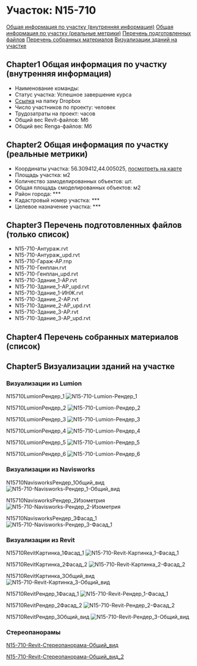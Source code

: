 # Участок: N15-710

[Общая информация по участку (внутренняя информация)](#Chapter1)
[Общая информация по участку (реальные метрики)](#Chapter2)
[Перечень подготовленных файлов](#Chapter3)
[Перечень собранных материалов](#Chapter4)
[Визуализации зданий на участке](#Chapter5)

## <a id="test">Chapter1</a> Общая информация по участку (внутренняя информация)
+ Наименование команды: 
+ Статус участка: Успешное завершение курса
+ [Ссылка](https://www.dropbox.com/sh/wvvgv1nw1iqred9/AAA7QQJoQB64BsZTHXqlxonMa/N15_710?dl=0) на папку Dropbox
+ Число участников по проекту:  человек
+ Трудозатраты на проект:  часов
+ Общий вес Revit-файлов:  Мб
+ Общий вес Renga-файлов:  Мб
## <a id="test">Chapter2</a> Общая информация по участку (реальные метрики)
+ Координаты участка: 56.309412,44.005025, [посмотреть на карте](yandex.ru/maps/47/nizhny-novgorod/?ll=56.309412%2C44.005025&z=19)
+ Площадь участка:  м2
+ Количество замоделированных объектов:  шт.
+ Общая площадь смоделированных объектов:  м2
+ Район города: *** 
+ Кадастровый номер участка: *** 
+ Целевое назначение участка: *** 
## <a id="test">Chapter3</a> Перечень подготовленных файлов (только список)
+ N15-710-Антураж.rvt
+ N15-710-Антураж_upd.rvt
+ N15-710-Гараж-АР.rnp
+ N15-710-Генплан.rvt
+ N15-710-Генплан_upd.rvt
+ N15-710-Здание_1-АР.rvt
+ N15-710-Здание_1-АР_upd.rvt
+ N15-710-Здание_1-ИНЖ.rvt
+ N15-710-Здание_2-АР.rvt
+ N15-710-Здание_2-АР_upd.rvt
+ N15-710-Здание_3-АР.rvt
+ N15-710-Здание_3-АР_upd.rvt
## <a id="test">Chapter4</a> Перечень собранных материалов (список)
## <a id="test">Chapter5</a> Визуализации зданий на участке
### Визуализации из Lumion
N15710LumionРендер_1
![N15-710-Lumion-Рендер_1](/Images/N15_710/N15-710-Lumion-Рендер_1_Compressed.jpg)

N15710LumionРендер_2
![N15-710-Lumion-Рендер_2](/Images/N15_710/N15-710-Lumion-Рендер_2_Compressed.jpg)

N15710LumionРендер_3
![N15-710-Lumion-Рендер_3](/Images/N15_710/N15-710-Lumion-Рендер_3_Compressed.jpg)

N15710LumionРендер_4
![N15-710-Lumion-Рендер_4](/Images/N15_710/N15-710-Lumion-Рендер_4_Compressed.jpg)

N15710LumionРендер_5
![N15-710-Lumion-Рендер_5](/Images/N15_710/N15-710-Lumion-Рендер_5_Compressed.jpg)

N15710LumionРендер_6
![N15-710-Lumion-Рендер_6](/Images/N15_710/N15-710-Lumion-Рендер_6_Compressed.jpg)

### Визуализации из Navisworks
N15710NavisworksРендер_1Общий_вид
![N15-710-Navisworks-Рендер_1-Общий_вид](/Images/N15_710/N15-710-Navisworks-Рендер_1-Общий_вид_Compressed.jpg)

N15710NavisworksРендер_2Изометрия
![N15-710-Navisworks-Рендер_2-Изометрия](/Images/N15_710/N15-710-Navisworks-Рендер_2-Изометрия_Compressed.jpg)

N15710NavisworksРендер_3Фасад_1
![N15-710-Navisworks-Рендер_3-Фасад_1](/Images/N15_710/N15-710-Navisworks-Рендер_3-Фасад_1_Compressed.jpg)

### Визуализации из Revit
N15710RevitКартинка_1Фасад_1
![N15-710-Revit-Картинка_1-Фасад_1](/Images/N15_710/N15-710-Revit-Картинка_1-Фасад_1_Compressed.jpg)

N15710RevitКартинка_2Фасад_2
![N15-710-Revit-Картинка_2-Фасад_2](/Images/N15_710/N15-710-Revit-Картинка_2-Фасад_2_Compressed.jpg)

N15710RevitКартинка_3Общий_вид
![N15-710-Revit-Картинка_3-Общий_вид](/Images/N15_710/N15-710-Revit-Картинка_3-Общий_вид_Compressed.jpg)

N15710RevitРендер_1Фасад_1
![N15-710-Revit-Рендер_1-Фасад_1](/Images/N15_710/N15-710-Revit-Рендер_1-Фасад_1_Compressed.jpg)

N15710RevitРендер_2Фасад_2
![N15-710-Revit-Рендер_2-Фасад_2](/Images/N15_710/N15-710-Revit-Рендер_2-Фасад_2_Compressed.jpg)

N15710RevitРендер_3Общий_вид
![N15-710-Revit-Рендер_3-Общий_вид](/Images/N15_710/N15-710-Revit-Рендер_3-Общий_вид_Compressed.jpg)

### Стереопанорамы
[N15-710-Revit-Стереопанорама-Общий_вид](https://pano.autodesk.com/pano.html?url=jpgs/5b24a51e-ded8-4725-9860-e3db0277733a&version=2)

[N15-710-Revit-Стереопанорама-Общий_вид_2](https://pano.autodesk.com/pano.html?url=jpgs/57dc5099-f199-45c7-ab56-a6312b90f146&version=2)

